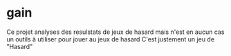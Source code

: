 # gain

Ce projet analyses des resulstats de jeux de hasard mais n'est en aucun cas un outils à utiliser pour jouer au jeux de hasard
C'est justement un jeu de "Hasard"


